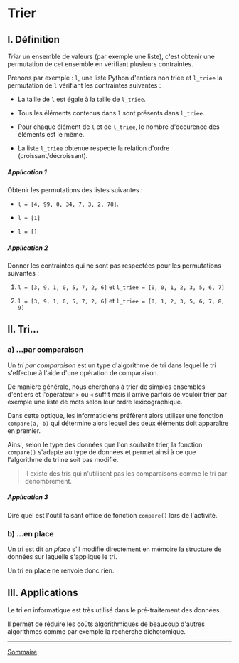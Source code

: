 # Trier

## I. Définition

*Trier* un ensemble de valeurs (par exemple une liste), c'est obtenir une permutation de cet ensemble en vérifiant plusieurs contraintes.

Prenons par exemple : `l`, une liste Python d'entiers non triée et `l_triee` la permutation de `l` vérifiant les contraintes suivantes :

- La taille de `l` est égale à la taille de `l_triee`.

- Tous les éléments contenus dans `l` sont présents dans `l_triee`.

- Pour chaque élément de `l` et de `l_triee`, le nombre d'occurence des éléments est le même.

- La liste `l_triee` obtenue respecte la relation d'ordre (croissant/décroissant).

##### Application 1

Obtenir les permutations des listes suivantes  :

- `l = [4, 99, 0, 34, 7, 3, 2, 78]`.

- `l = [1]`

- `l = []`

##### Application 2

Donner les contraintes qui ne sont pas respectées pour les permutations suivantes :

1) `l = [3, 9, 1, 0, 5, 7, 2, 6]` et `l_triee = [0, 0, 1, 2, 3, 5, 6, 7]`

2) `l = [3, 9, 1, 0, 5, 7, 2, 6]` et `l_triee = [0, 1, 2, 3, 5, 6, 7, 8, 9]`

## II. Tri...

### a) ...par comparaison

Un *tri par comparaison* est un type d'algorithme de tri dans lequel le tri s'effectue à l'aide d'une opération de comparaison. 

De manière générale, nous cherchons à trier de simples ensembles d'entiers et l'opérateur `>` ou `<` suffit mais il arrive parfois de vouloir trier par exemple une liste de mots selon leur ordre lexicographique.

Dans cette optique, les informaticiens préfèrent alors utiliser une fonction `compare(a, b)` qui détermine alors lequel des deux éléments doit apparaître en premier.

Ainsi, selon le type des données que l'on souhaite trier, la fonction `compare()` s'adapte au type de données et permet ainsi à ce que l'algorithme de tri ne soit pas modifié.

> Il existe des tris qui n'utilisent pas les comparaisons comme le tri par dénombrement.

##### Application 3

Dire quel est l'outil faisant office de fonction `compare()` lors de l'activité.

### b) ...en place

Un tri est dit *en place* s'il modifie directement en mémoire la structure de données sur laquelle s'applique le tri.

Un tri en place ne renvoie donc rien.

## III. Applications 

Le tri en informatique est très utilisé dans le pré-traitement des données.

Il permet de réduire les coûts algorithmiques de beaucoup d'autres algorithmes comme par exemple la recherche dichotomique.

____________

[Sommaire](./../README.md)